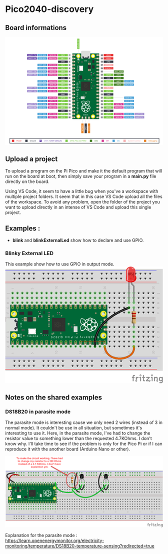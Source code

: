 # Pico2040-discovery

## Board informations 

![](_img/Pico-R3-Pinout.png)


## Upload a project 
To upload a program on the Pi Pico and make it the default program that will run on the board at boot, then simply save your program in a **main.py** file directly on the board.

Using VS Code, it seem to have a little bug when you've a workspace with multiple project folders. It seem that in this case VS Code upload all the files of the workspace. To avoid any problem, open the folder of the project you want to upload directly in an intense of VS Code and upload this single project.

## Examples : 
- **blink** and **blinkExternalLed** show how to declare and use GPIO.

### Blinky External LED
This example show how to use GPIO in output mode.
![](examples/02-BlinkyExternalLed/01_External_LED.png)

## Notes on the shared examples  

### DS18B20 in parasite mode
The parasite mode is interesting cause we only need 2 wires (instead of 3 in normal mode). It couldn't be use in all situation, but sometimes it's interesting to use it. Here, in the parasite mode, I've had to change the resistor value to something lower than the requested 4.7KOhms. I don't know why. I'll take time to see if the problem is only for the Pico Pi or if I can reproduce it with the another board (Arduino Nano or other).

![](examples/04-DS18B20_ParasiteMode/04_DS18B20_2x_parasite_mode.png)

Explanation for the parasite mode : https://learn.openenergymonitor.org/electricity-monitoring/temperature/DS18B20-temperature-sensing?redirected=true

